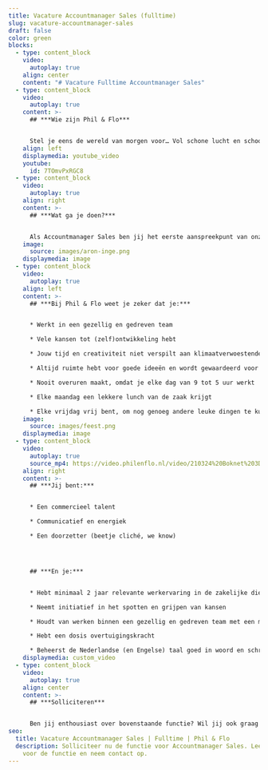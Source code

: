 ```yaml
---
title: Vacature Accountmanager Sales (fulltime)
slug: vacature-accountmanager-sales
draft: false
color: green
blocks:
  - type: content_block
    video:
      autoplay: true
    align: center
    content: "# Vacature Fulltime Accountmanager Sales"
  - type: content_block
    video:
      autoplay: true
    content: >-
      ## ***Wie zijn Phil & Flo***


      Stel je eens de wereld van morgen voor… Vol schone lucht en schoon water. Waar alle kinderen naar school kunnen en waar elk mens toegang heeft tot de beste zorg. Omdat te bereiken zetten we onze creativiteit in voor de sectoren die in onze ogen het verschil gaan maken; Innovatieve Technologie, zorg, duurzame energie, onderwijs, goede doelen en fair food. Wat denk jij? Vertel het ons. Zodat we samen de stappen kunnen zetten die nu nodig zijn. Met onze creativiteit en het meest krachtige communicatiemiddel dat onze voorouders al gebruikten: visualisatie. In het verleden met grotschilderingen en handgebaren, nu met waanzinnige [3D animaties](https://www.philenflo.nl/3-d-animatie-laten-maken/), [Virtual Reality](https://www.philenflo.nl/oplossingen/virtual-reality/) en [interactieve video’s](https://www.philenflo.nl/oplossingen/interactieve-video/). Samen met jou vormen wij het beste en leukste team, voor een snelle transitie naar een mooie toekomst. ***Wij zijn Phil & Flo, wij verbeelden de wereld van morgen***.
    align: left
    displaymedia: youtube_video
    youtube:
      id: 7TOmvPxRGC8
  - type: content_block
    video:
      autoplay: true
    align: right
    content: >-
      ## ***Wat ga je doen?***


      Als Accountmanager Sales ben jij het eerste aanspreekpunt van onze klanten. Dankzij jou komen we aan tafel bij de gaafste bedrijven die goed bij onze visie passen. Samen met jou en het team zijn we constant op zoek naar manieren om nieuwe klanten aan ons te binden. Je bent in staat om een winnende offerte te schrijven en mee te werken aan het winnen van tenders/aanbestedingen. Hiervoor vragen we commercieel talent dat op tactisch en strategisch niveau mee kan denken met een klant. Je weet de klant te overtuigen met realistische verkoopmethoden en verkoopt onze video's, 2D animaties, 3D animaties en Virtual Reality films, door je creativiteit en commerciële talent te combineren. Alles om grote impact voor onze klanten te behalen.
    image:
      source: images/aron-inge.png
    displaymedia: image
  - type: content_block
    video:
      autoplay: true
    align: left
    content: >-
      ## ***Bij Phil & Flo weet je zeker dat je:***


      * Werkt in een gezellig en gedreven team

      * Vele kansen tot (zelf)ontwikkeling hebt

      * Jouw tijd en creativiteit niet verspilt aan klimaatverwoestende organisaties

      * Altijd ruimte hebt voor goede ideeën en wordt gewaardeerd voor je inzet

      * Nooit overuren maakt, omdat je elke dag van 9 tot 5 uur werkt

      * Elke maandag een lekkere lunch van de zaak krijgt

      * Elke vrijdag vrij bent, om nog genoeg andere leuke dingen te kunnen ondernemen
    image:
      source: images/feest.png
    displaymedia: image
  - type: content_block
    video:
      autoplay: true
      source_mp4: https://video.philenflo.nl/video/210324%20Boknet%203D%20animatie%20-%20Phil%20en%20Flo%20creative%20studio.mp4
    align: right
    content: >-
      ## ***Jij bent:***


      * Een commercieel talent

      * Communicatief en energiek

      * Een doorzetter (beetje cliché, we know)




      ## ***En je:***


      * Hebt minimaal 2 jaar relevante werkervaring in de zakelijke dienstverlening

      * Neemt initiatief in het spotten en grijpen van kansen

      * Houdt van werken binnen een gezellig en gedreven team met een missie

      * Hebt een dosis overtuigingskracht

      * Beheerst de Nederlandse (en Engelse) taal goed in woord en schrift
    displaymedia: custom_video
  - type: content_block
    video:
      autoplay: true
    align: center
    content: >-
      ## ***Solliciteren***


      Ben jij enthousiast over bovenstaande functie? Wil jij ook graag werken in ons hechte team en bijdragen aan een betere wereld? Solliciteer dan snel door je CV en motivatie (in video- of briefvorm) op te sturen. Heb je vragen, dan kan je ons altijd even bellen. Hopelijk tot binnenkort!
seo:
  title: Vacature Accountmanager Sales | Fulltime | Phil & Flo
  description: Solliciteer nu de functie voor Accountmanager Sales. Lees hier meer
    voor de functie en neem contact op.
---
```

